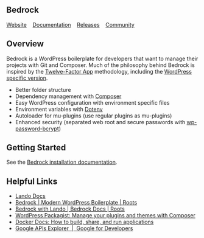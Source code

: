 ## Bedrock

<p>
  <a href="https://roots.io/bedrock/">Website</a> &nbsp;&nbsp; <a href="https://roots.io/bedrock/docs/installation/">Documentation</a> &nbsp;&nbsp; <a href="https://github.com/roots/bedrock/releases">Releases</a> &nbsp;&nbsp; <a href="https://discourse.roots.io/">Community</a>
</p>

## Overview

Bedrock is a WordPress boilerplate for developers that want to manage their projects with Git and Composer. Much of the philosophy behind Bedrock is inspired by the [Twelve-Factor App](http://12factor.net/) methodology, including the [WordPress specific version](https://roots.io/twelve-factor-wordpress/).

-   Better folder structure
-   Dependency management with [Composer](https://getcomposer.org)
-   Easy WordPress configuration with environment specific files
-   Environment variables with [Dotenv](https://github.com/vlucas/phpdotenv)
-   Autoloader for mu-plugins (use regular plugins as mu-plugins)
-   Enhanced security (separated web root and secure passwords with [wp-password-bcrypt](https://github.com/roots/wp-password-bcrypt))

## Getting Started

See the [Bedrock installation documentation](https://roots.io/bedrock/docs/installation/).

## Helpful Links

-   [Lando Docs](https://docs.lando.dev/)
-   [Bedrock | Modern WordPress Boilerplate | Roots](https://roots.io/bedrock/)
-   [Bedrock with Lando | Bedrock Docs | Roots](https://roots.io/bedrock/docs/bedrock-with-lando/)
-   [WordPress Packagist: Manage your plugins and themes with Composer](https://wpackagist.org/)
-   [Docker Docs: How to build, share, and run applications](https://docs.docker.com/)
-   [Google APIs Explorer  |  Google for Developers](https://developers.google.com/apis-explorer)
